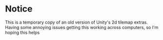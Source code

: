 # Notice

This is a temporary copy of an old version of Unity's 2d tilemap extras. Having some annoying issues getting this working across computers, so I'm hoping this helps
